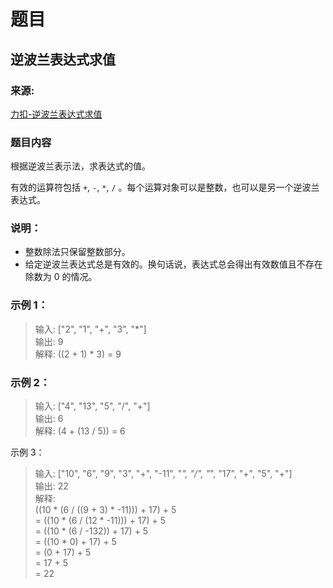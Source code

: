# 题目

## 逆波兰表达式求值

### 来源:

[力扣-逆波兰表达式求值](https://leetcode-cn.com/problems/evaluate-reverse-polish-notation)

### 题目内容

根据逆波兰表示法，求表达式的值。

有效的运算符包括 `+`, `-`, `*`, `/` 。每个运算对象可以是整数，也可以是另一个逆波兰表达式。

### 说明：

- 整数除法只保留整数部分。
- 给定逆波兰表达式总是有效的。换句话说，表达式总会得出有效数值且不存在除数为 0 的情况。

### 示例 1：

> 输入: ["2", "1", "+", "3", "*"]<br>
> 输出: 9<br>
> 解释: ((2 + 1) * 3) = 9

### 示例 2：

> 输入: ["4", "13", "5", "/", "+"]<br>
> 输出: 6<br>
> 解释: (4 + (13 / 5)) = 6

示例 3：

> 输入: ["10", "6", "9", "3", "+", "-11", "*", "/", "*", "17", "+", "5", "+"]<br>
> 输出: 22<br>
> 解释: <br>
>  ((10 * (6 / ((9 + 3) * -11))) + 17) + 5<br>
> = ((10 * (6 / (12 * -11))) + 17) + 5<br>
> = ((10 * (6 / -132)) + 17) + 5<br>
> = ((10 * 0) + 17) + 5<br>
> = (0 + 17) + 5<br>
> = 17 + 5<br>
> = 22

